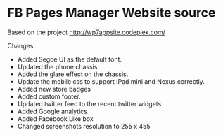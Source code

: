 FB Pages Manager Website source
========================

Based on the project http://wp7appsite.codeplex.com/

Changes:

 - Added Segoe UI as the default font.
 - Updated the phone chassis.
 - Added the glare effect on the chassis.
 - Update the mobile css to support IPad mini and Nexus correctly.
 - Added new store badges
 - Added custom footer.
 - Updated twitter feed to the recent twitter widgets
 - Added Google analytics
 - Added Facebook Like box
 - Changed screenshots resolution to 255 x 455

